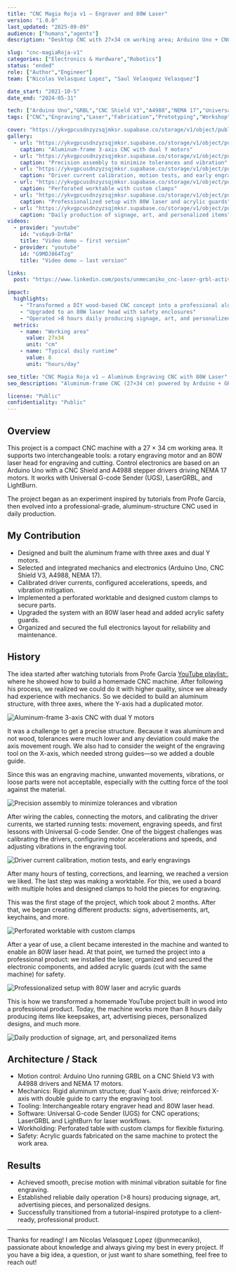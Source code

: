 ```yaml
---
title: "CNC Magia Roja v1 – Engraver and 80W Laser"
version: "1.0.0"
last_updated: "2025-09-09"
audience: ["humans","agents"]
description: "Desktop CNC with 27×34 cm working area; Arduino Uno + CNC Shield + A4988 + NEMA 17; supports rotary engraver and 80W laser; compatible with UGS, LaserGRBL, and LightBurn."

slug: "cnc-magiaRoja-v1"
categories: ["Electronics & Hardware","Robotics"]
status: "ended"
role: ["Author","Engineer"]
team: ["Nicolas Velasquez Lopez", "Saul Velasquez Velasquez"]

date_start: "2021-10-5"
date_end: "2024-05-31"

tech: ["Arduino Uno","GRBL","CNC Shield V3","A4988","NEMA 17","Universal G-code Sender","LaserGRBL","LightBurn","Aluminum extrusion","Acrylic guards","80W laser head"]
tags: ["CNC","Engraving","Laser","Fabrication","Prototyping","Workshop"]

cover: "https://ykvgpcusdnzyzsqjmksr.supabase.co/storage/v1/object/public/unmecaniko-projects-media/cnc-magiaRoja-v1/cover.jpg"
gallery:
  - url: "https://ykvgpcusdnzyzsqjmksr.supabase.co/storage/v1/object/public/unmecaniko-projects-media/cnc-magiaRoja-v1/image1.jpg"
    caption: "Aluminum-frame 3-axis CNC with dual Y motors"
  - url: "https://ykvgpcusdnzyzsqjmksr.supabase.co/storage/v1/object/public/unmecaniko-projects-media/cnc-magiaRoja-v1/image2.jpg"
    caption: "Precision assembly to minimize tolerances and vibration"
  - url: "https://ykvgpcusdnzyzsqjmksr.supabase.co/storage/v1/object/public/unmecaniko-projects-media/cnc-magiaRoja-v1/image3.jpg"
    caption: "Driver current calibration, motion tests, and early engravings"
  - url: "https://ykvgpcusdnzyzsqjmksr.supabase.co/storage/v1/object/public/unmecaniko-projects-media/cnc-magiaRoja-v1/image4.jpg"
    caption: "Perforated worktable with custom clamps"
  - url: "https://ykvgpcusdnzyzsqjmksr.supabase.co/storage/v1/object/public/unmecaniko-projects-media/cnc-magiaRoja-v1/image5.jpg"
    caption: "Professionalized setup with 80W laser and acrylic guards"
  - url: "https://ykvgpcusdnzyzsqjmksr.supabase.co/storage/v1/object/public/unmecaniko-projects-media/cnc-magiaRoja-v1/image6.jpg"
    caption: "Daily production of signage, art, and personalized items"
videos:
  - provider: "youtube"
    id: "vs6qu9-DrRA"
    title: "Video demo – first version"
  - provider: "youtube"
    id: "G9MDJ864Tzg"
    title: "Video demo – last version"

links:
  post: "https://www.linkedin.com/posts/unmecaniko_cnc-laser-grbl-activity-7199913997620363264-8UVX"

impact:
  highlights:
    - "Transformed a DIY wood-based CNC concept into a professional aluminum machine"
    - "Upgraded to an 80W laser head with safety enclosures"
    - "Operated >8 hours daily producing signage, art, and personalized items"
  metrics:
    - name: "Working area"
      value: 27x34
      unit: "cm"
    - name: "Typical daily runtime"
      value: 8
      unit: "hours/day"

seo_title: "CNC Magia Roja v1 – Aluminum Engraving CNC with 80W Laser"
seo_description: "Aluminum-frame CNC (27×34 cm) powered by Arduino + GRBL, supporting rotary engraver and 80W laser, used for daily production of signage, art, and custom pieces."

license: "Public"
confidentiality: "Public"
---
```


## Overview
This project is a compact CNC machine with a 27 × 34 cm working area. It supports two interchangeable tools: a rotary engraving motor and an 80W laser head for engraving and cutting. Control electronics are based on an Arduino Uno with a CNC Shield and A4988 stepper drivers driving NEMA 17 motors. It works with Universal G-code Sender (UGS), LaserGRBL, and LightBurn.

The project began as an experiment inspired by tutorials from Profe García, then evolved into a professional-grade, aluminum-structure CNC used in daily production.

## My Contribution
- Designed and built the aluminum frame with three axes and dual Y motors.
- Selected and integrated mechanics and electronics (Arduino Uno, CNC Shield V3, A4988, NEMA 17).
- Calibrated driver currents, configured accelerations, speeds, and vibration mitigation.
- Implemented a perforated worktable and designed custom clamps to secure parts.
- Upgraded the system with an 80W laser head and added acrylic safety guards.
- Organized and secured the full electronics layout for reliability and maintenance.

## History

The idea started after watching tutorials from Profe García [YouTube playlist:]( https://www.youtube.com/watch?v=X4BLydtpllo&list=PLnwu2s7SIakR-0Gs5vAO_1sfWDOy9mBE0), where he showed how to build a homemade CNC machine. After following his process, we realized we could do it with higher quality, since we already had experience with mechanics.
So we decided to build an aluminum structure, with three axes, where the Y-axis had a duplicated motor.

![Aluminum-frame 3-axis CNC with dual Y motors](https://ykvgpcusdnzyzsqjmksr.supabase.co/storage/v1/object/public/unmecaniko-projects-media/cnc-magiaRoja-v1/image1.jpg "Aluminum-frame 3-axis CNC with dual Y motors")

It was a challenge to get a precise structure. Because it was aluminum and not wood, tolerances were much lower and any deviation could make the axis movement rough. We also had to consider the weight of the engraving tool on the X-axis, which needed strong guides—so we added a double guide.

Since this was an engraving machine, unwanted movements, vibrations, or loose parts were not acceptable, especially with the cutting force of the tool against the material.

![Precision assembly to minimize tolerances and vibration](https://ykvgpcusdnzyzsqjmksr.supabase.co/storage/v1/object/public/unmecaniko-projects-media/cnc-magiaRoja-v1/image2.jpg "Precision assembly to minimize tolerances and vibration")

After wiring the cables, connecting the motors, and calibrating the driver currents, we started running tests: movement, engraving speeds, and first lessons with Universal G-code Sender.
One of the biggest challenges was calibrating the drivers, configuring motor accelerations and speeds, and adjusting vibrations in the engraving tool.

![Driver current calibration, motion tests, and early engravings](https://ykvgpcusdnzyzsqjmksr.supabase.co/storage/v1/object/public/unmecaniko-projects-media/cnc-magiaRoja-v1/image3.jpg "Driver current calibration, motion tests, and early engravings")

After many hours of testing, corrections, and learning, we reached a version we liked. The last step was making a worktable. For this, we used a board with multiple holes and designed clamps to hold the pieces for engraving.

This was the first stage of the project, which took about 2 months. After that, we began creating different products: signs, advertisements, art, keychains, and more.

![Perforated worktable with custom clamps](https://ykvgpcusdnzyzsqjmksr.supabase.co/storage/v1/object/public/unmecaniko-projects-media/cnc-magiaRoja-v1/image4.jpg "Perforated worktable with custom clamps")

After a year of use, a client became interested in the machine and wanted to enable an 80W laser head. At that point, we turned the project into a professional product: we installed the laser, organized and secured the electronic components, and added acrylic guards (cut with the same machine) for safety.

![Professionalized setup with 80W laser and acrylic guards](https://ykvgpcusdnzyzsqjmksr.supabase.co/storage/v1/object/public/unmecaniko-projects-media/cnc-magiaRoja-v1/image5.jpg "Professionalized setup with 80W laser and acrylic guards")

This is how we transformed a homemade YouTube project built in wood into a professional product. Today, the machine works more than 8 hours daily producing items like keepsakes, art, advertising pieces, personalized designs, and much more.

![Daily production of signage, art, and personalized items](https://ykvgpcusdnzyzsqjmksr.supabase.co/storage/v1/object/public/unmecaniko-projects-media/cnc-magiaRoja-v1/image6.jpg "Daily production of signage, art, and personalized items")

## Architecture / Stack
- Motion control: Arduino Uno running GRBL on a CNC Shield V3 with A4988 drivers and NEMA 17 motors.
- Mechanics: Rigid aluminum structure; dual Y-axis drive; reinforced X-axis with double guide to carry the engraving tool.
- Tooling: Interchangeable rotary engraver head and 80W laser head.
- Software: Universal G-code Sender (UGS) for CNC operations; LaserGRBL and LightBurn for laser workflows.
- Workholding: Perforated table with custom clamps for flexible fixturing.
- Safety: Acrylic guards fabricated on the same machine to protect the work area.

## Results
- Achieved smooth, precise motion with minimal vibration suitable for fine engraving.
- Established reliable daily operation (>8 hours) producing signage, art, advertising pieces, and personalized designs.
- Successfully transitioned from a tutorial-inspired prototype to a client-ready, professional product.


---
Thanks for reading! I am Nicolas Velasquez Lopez (@unmecaniko), passionate about knowledge and always giving my best in every project. If you have a big idea, a question, or just want to share something, feel free to reach out!
